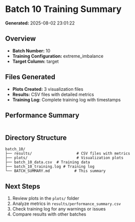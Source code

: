 # Batch 10 Training Summary

**Generated:** 2025-08-02 23:01:22

## Overview
- **Batch Number:** 10
- **Training Configuration:** extreme_imbalance
- **Target Column:** target

## Files Generated
- **Plots Created:** 3 visualization files
- **Results:** CSV files with detailed metrics
- **Training Log:** Complete training log with timestamps

## Performance Summary
```

```

## Directory Structure
```
batch_10/
├── results/                    # CSV files with metrics
├── plots/                      # Visualization plots
├── batch_10_data.csv  # Training data
├── batch_10_training.log # Training log
└── BATCH_SUMMARY.md           # This summary
```

## Next Steps
1. Review plots in the `plots/` folder
2. Analyze metrics in `results/performance_summary.csv`
3. Check training log for any warnings or issues
4. Compare results with other batches
